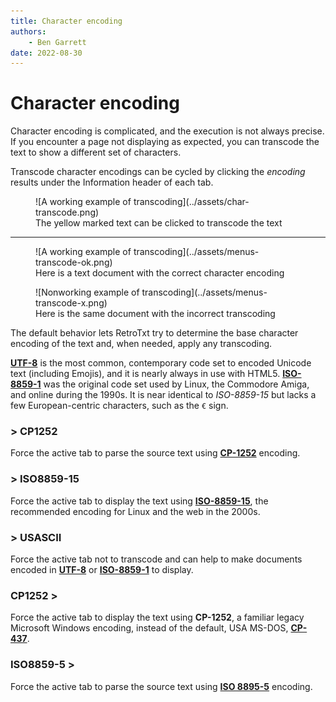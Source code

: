 ```yaml
---
title: Character encoding
authors:
    - Ben Garrett
date: 2022-08-30
---
```

# Character encoding

Character encoding is complicated, and the execution is not always precise. If you encounter a page not displaying as expected, you can transcode the text to show a different set of characters.

Transcode character encodings can be cycled by clicking the _encoding_ results under the Information header of each tab.

<figure markdown>
![A working example of transcoding](../assets/char-transcode.png)
  <figcaption>The yellow marked text can be clicked to transcode the text</figcaption>
</figure>

---

<figure markdown>
![A working example of transcoding](../assets/menus-transcode-ok.png)
  <figcaption>Here is a text document with the correct character encoding</figcaption>
</figure>

<figure markdown>
![Nonworking example of transcoding](../assets/menus-transcode-x.png)
  <figcaption>Here is the same document with the incorrect transcoding</figcaption>
</figure>

The default behavior lets RetroTxt try to determine the base character encoding of the text and, when needed, apply any transcoding.

[**UTF-8**](https://en.wikipedia.org/wiki/UTF-8) is the most common, contemporary code set to encoded Unicode text (including Emojis), and it is nearly always in use with HTML5. [**ISO-8859-1**](https://en.wikipedia.org/wiki/ISO/IEC_8859-1) was the original code set used by Linux, the Commodore Amiga, and online during the 1990s. It is near identical to _ISO-8859-15_ but lacks a few European-centric characters, such as the `€` sign.

### > CP1252

Force the active tab to parse the source text using [**CP-1252**](https://en.wikipedia.org/wiki/Windows-1252) encoding.

### > ISO8859-15

Force the active tab to display the text using [**ISO-8859-15**](https://en.wikipedia.org/wiki/ISO/IEC_8859-15), the recommended encoding for Linux and the web in the 2000s.

### > USASCII

Force the active tab not to transcode and can help to make documents encoded in
[**UTF-8**](https://en.wikipedia.org/wiki/UTF-8) or [**ISO-8859-1**](https://en.wikipedia.org/wiki/ISO/IEC_8859-1) to display.

### CP1252 >

Force the active tab to display the text using **CP-1252**, a familiar legacy Microsoft Windows encoding, instead of the default, USA MS-DOS, [**CP-437**](https://en.wikipedia.org/wiki/Code_page_437).

### ISO8859-5 >

Force the active tab to parse the source text using [**ISO 8895-5**](https://en.wikipedia.org/wiki/ISO/IEC_8859-5) encoding.
